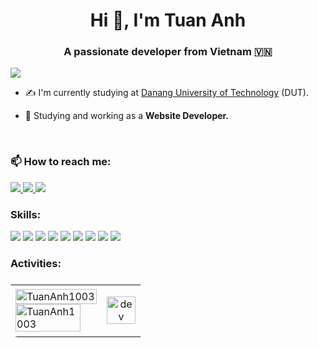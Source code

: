 <h1 align="center">Hi 👋, I'm Tuan Anh</h1>
<p align="center">
  <h3 align="center">A passionate developer from Vietnam 🇻🇳 </h3>
</p>


![](https://komarev.com/ghpvc/?username=TuanAnh1003)

- ✍ I'm currently studying at [Danang University of Technology](https://dut.udn.vn/) (DUT).

- 🌱 Studying and working as a **Website Developer.**

<br />

### 📫 How to reach me:

<p>
  <a href="https://www.facebook.com/buituananh.bta.99" alt="Facebook">
    <img src="https://img.icons8.com/fluent/38/000000/facebook-new.png" target="_blank" />
  </a> 
  <a href="https://github.com/TuanAnh1003" alt="Github">
    <img src="https://img.icons8.com/fluent/38/000000/github.png"/>
  </a> 
  <a href="mailto:anhaanh2003@gmail.com" alt="Email">
    <img src="https://img.icons8.com/color/38/null/gmail--v1.png"/>
  </a>
</p>

### Skills:
<p> 
  <img src="https://img.icons8.com/color/38/null/html-5--v1.png"/>
  <img src="https://img.icons8.com/color/38/null/css3.png"/>
  <img src="https://img.icons8.com/fluency/38/null/javascript.png"/>
  <img src="https://img.icons8.com/color/38/null/vue-js.png"/>
  <img src="https://img.icons8.com/color/38/null/nuxt-jc.png"/>
  <img src="https://img.icons8.com/fluency/38/null/c-sharp-logo.png"/>
  <img src="https://img.icons8.com/color/38/null/net-framework.png"/>
  <img src="https://img.icons8.com/color/38/000000/microsoft-sql-server.png"/>
  <img src="https://img.icons8.com/color/38/000000/git.png"/>
</p>

### Activities:

<table style="width:100%;border-radius:12px;display:flex;justify-content:space-between;flex-wrap:wrap;">
  <tr style="width:80%;">
    <td>
      <img src="https://github-readme-stats.vercel.app/api/top-langs/?username=TuanAnh1003&bg_color=FFFFFF00&text_color=179fa3&layout=compact&hide=CSS&langs_count=10" alt="TuanAnh1003" width="100%"/>
  </div>
  <div style="width:80%;">
      <img src="https://github-readme-stats.vercel.app/api?username=TuanAnh1003&show_icons=true&theme=radical&bg_color=FFFFFF00&text_color=179fa3&show_icons=true&count_private=true&include_all_commits=true" alt="TuanAnh1003" width="100%">
    </td>
    <td style="width:30%;">
      <p align="center"> 
        <img src="https://cdn.dribbble.com/users/1059583/screenshots/4171367/coding-freak.gif" alt="dev" width="100%"/>
      </p>
    </td>
  </tr>
</table>


